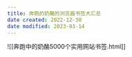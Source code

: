 ```yaml
---
title: 奔跑的奶酪的浏览器书签大汇总
date created: 2022-12-30
date modified: 2023-03-14
---
```


![[奔跑中的奶酪5000个实用网站书签.html]]
